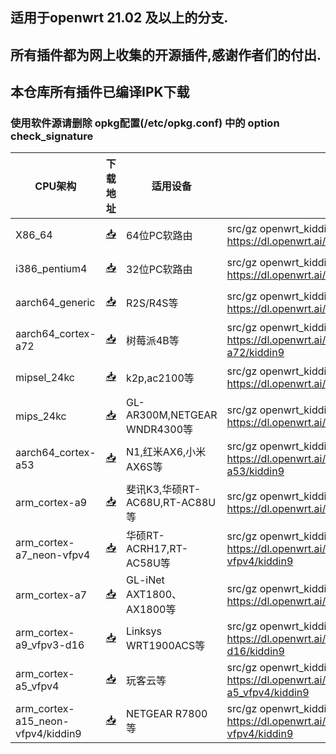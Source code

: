 ## 适用于openwrt 21.02 及以上的分支.
## 所有插件都为网上收集的开源插件,感谢作者们的付出.

## 本仓库所有插件已编译IPK下载
### 使用软件源请删除 opkg配置(/etc/opkg.conf) 中的 option check_signature


| CPU架构           | 下载地址                                             | 适用设备    | 软件源    | 更新频率    |
|----------------|-----------------------------------------------------|--------------------------------------|-----------|-----------|
| X86_64         | [📥](https://dl.openwrt.ai/latest/packages/x86_64/kiddin9/)         |          64位PC软路由    | src/gz openwrt_kiddin9 https://dl.openwrt.ai/latest/packages/x86_64/kiddin9 | 日更  |
| i386_pentium4  | [📥](https://dl.openwrt.ai/latest/packages/i386_pentium4/kiddin9/)      |      32位PC软路由    | src/gz openwrt_kiddin9 https://dl.openwrt.ai/latest/packages/i386_pentium4/kiddin9 | 日更  |
| aarch64_generic    | [📥](https://dl.openwrt.ai/latest/packages/aarch64_generic/kiddin9/)     |   R2S/R4S等        |  src/gz openwrt_kiddin9 https://dl.openwrt.ai/latest/packages/aarch64_generic/kiddin9 | 日更  |
| aarch64_cortex-a72    | [📥](https://dl.openwrt.ai/latest/packages/aarch64_cortex-a72/kiddin9/)     |  树莓派4B等   |  src/gz openwrt_kiddin9 https://dl.openwrt.ai/latest/packages/aarch64_cortex-a72/kiddin9  |  日更 |
| mipsel_24kc    | [📥](https://dl.openwrt.ai/latest/packages/mipsel_24kc/kiddin9/)     |  k2p,ac2100等 | src/gz openwrt_kiddin9 https://dl.openwrt.ai/latest/packages/mipsel_24kc/kiddin9   | 日更  |
| mips_24kc    | [📥](https://dl.openwrt.ai/latest/packages/mips_24kc/kiddin9/)     |  GL-AR300M,NETGEAR WNDR4300等 | src/gz openwrt_kiddin9 https://dl.openwrt.ai/latest/packages/mips_24kc/kiddin9   | 日更  |
| aarch64_cortex-a53    | [📥](https://dl.openwrt.ai/latest/packages/aarch64_cortex-a53/kiddin9/) |  N1,红米AX6,小米AX6S等 |  src/gz openwrt_kiddin9 https://dl.openwrt.ai/latest/packages/aarch64_cortex-a53/kiddin9 |   日更 |
| arm_cortex-a9    | [📥](https://dl.openwrt.ai/latest/packages/arm_cortex-a9/kiddin9/) |  斐讯K3,华硕RT-AC68U,RT-AC88U等 |  src/gz openwrt_kiddin9 https://dl.openwrt.ai/latest/packages/arm_cortex-a9/kiddin9 |   日更 |
| arm_cortex-a7_neon-vfpv4    | [📥](https://dl.openwrt.ai/latest/packages/arm_cortex-a7_neon-vfpv4/kiddin9/) |  华硕RT-ACRH17,RT-AC58U等 |  src/gz openwrt_kiddin9 https://dl.openwrt.ai/latest/packages/arm_cortex-a7_neon-vfpv4/kiddin9 |   日更 |
| arm_cortex-a7    | [📥](https://dl.openwrt.ai/latest/packages/arm_cortex-a7/kiddin9/) |  GL-iNet AXT1800、AX1800等 |  src/gz openwrt_kiddin9 https://dl.openwrt.ai/latest/packages/arm_cortex-a7/kiddin9 |   日更 |
| arm_cortex-a9_vfpv3-d16    | [📥](https://dl.openwrt.ai/latest/packages/arm_cortex-a9_vfpv3-d16/kiddin9/) |  Linksys WRT1900ACS等 |  src/gz openwrt_kiddin9 https://dl.openwrt.ai/latest/packages/arm_cortex-a9_vfpv3-d16/kiddin9 |   日更 |
| arm_cortex-a5_vfpv4    | [📥](https://dl.openwrt.ai/latest/packages/arm_cortex-a5_vfpv4/kiddin9/) |  玩客云等 |  src/gz openwrt_kiddin9 https://dl.openwrt.ai/latest/packages/arm_cortex-a5_vfpv4/kiddin9 |   日更 |
| arm_cortex-a15_neon-vfpv4/kiddin9    | [📥](https://dl.openwrt.ai/latest/packages/arm_cortex-a15_neon-vfpv4/kiddin9/) |  NETGEAR R7800等 |  src/gz openwrt_kiddin9 https://dl.openwrt.ai/latest/packages/arm_cortex-a15_neon-vfpv4/kiddin9 |   日更 |
